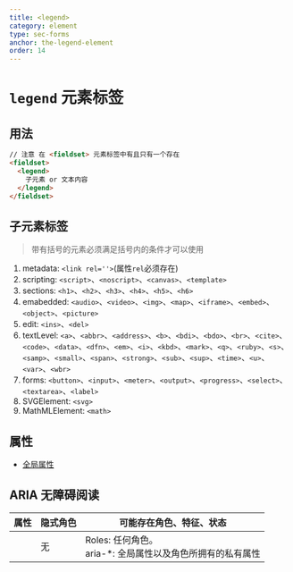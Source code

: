 ```yaml
---
title: <legend>
category: element
type: sec-forms
anchor: the-legend-element
order: 14
---
```


# `legend` 元素标签

## 用法

```html
// 注意 在 <fieldset> 元素标签中有且只有一个存在
<fieldset>
  <legend>
    子元素 or 文本内容
  </legend>
</fieldset>
```

## 子元素标签

>带有括号的元素必须满足括号内的条件才可以使用

1. metadata:  `<link rel=''>`(属性`rel`必须存在)
1. scripting: `<script>`、`<noscript>`、`<canvas>`、`<template>`
1. sections: `<h1>`、`<h2>`、`<h3>`、`<h4>`、`<h5>`、`<h6>`
1. emabedded: `<audio>`、`<video>`、`<img>`、`<map>`、`<iframe>`、`<embed>`、`<object>`、`<picture>`
1. edit: `<ins>`、`<del>`
1. textLevel: `<a>`、`<abbr>`、`<address>`、`<b>`、`<bdi>`、`<bdo>`、`<br>`、`<cite>`、`<code>`、`<data>`、`<dfn>`、`<em>`、`<i>`、`<kbd>`、`<mark>`、`<q>`、`<ruby>`、`<s>`、`<samp>`、`<small>`、`<span>`、`<strong>`、`<sub>`、`<sup>`、`<time>`、`<u>`、`<var>`、`<wbr>`
1. forms: `<button>`、`<input>`、`<meter>`、`<output>`、`<progress>`、`<select>`、`<textarea>`、`<label>`
1. SVGElement: `<svg>`
1. MathMLElement: `<math>`

## 属性

* [全局属性](/front-end/HTML/attribute#anchor-全局属性)

## ARIA 无障碍阅读

| 属性 | 隐式角色 | 可能存在角色、特征、状态 |
| ---- | ---- | ---- |
| | 无 | Roles: 任何角色。 <br> aria-*: 全局属性以及角色所拥有的私有属性 |
